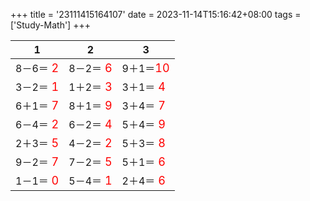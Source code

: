 +++ 
title = '23111415164107' 
date = 2023-11-14T15:16:42+08:00 
tags = ['Study-Math'] 
+++ 

1 | 2 | 3 
-- | -- | -- 
8－6＝<font color=red size=4> 2</font> | 8－2＝<font color=red size=4> 6</font> | 9＋1＝<font color=red size=4>10</font> 
3－2＝<font color=red size=4> 1</font> | 1＋2＝<font color=red size=4> 3</font> | 3＋1＝<font color=red size=4> 4</font> 
6＋1＝<font color=red size=4> 7</font> | 8＋1＝<font color=red size=4> 9</font> | 3＋4＝<font color=red size=4> 7</font> 
6－4＝<font color=red size=4> 2</font> | 6－2＝<font color=red size=4> 4</font> | 5＋4＝<font color=red size=4> 9</font> 
2＋3＝<font color=red size=4> 5</font> | 4－2＝<font color=red size=4> 2</font> | 5＋3＝<font color=red size=4> 8</font> 
9－2＝<font color=red size=4> 7</font> | 7－2＝<font color=red size=4> 5</font> | 5＋1＝<font color=red size=4> 6</font> 
1－1＝<font color=red size=4> 0</font> | 5－4＝<font color=red size=4> 1</font> | 2＋4＝<font color=red size=4> 6</font> 

